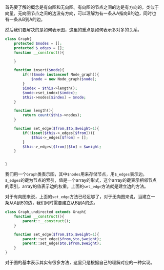 首先要了解的概念是有向图和无向图。有向图的节点之间的边是有方向的，类似于向量，无向图节点之间的边没有方向，可以理解为有一条从A指向B的边，同时也有一条从B到A的边。

然后我们要解决的是如何表示图，这里的重点是如何表示多对多的关系。

```php
class Graph{
	protected $nodes = [];
	protected $_edges = [];
	function __construct(){

	}

	function insert($node){
		if(!($node instanceof Node_graph)){
			$node = new Node_graph($node);
		}
		$index = $this->length();
		$node->set_index($index);
		$this->nodes[$index] = $node;
	}

	function length(){
		return count($this->nodes);
	}

	function set_edge($from,$to,$weight=1){
		if(!isset($this->_edges[$from])){
			$this->_edges[$from] = [];
		}
		$this->_edges[$from][$to] = $weight;
	}


}
```

我们用一个```Graph```类表示图，其中```$nodes```用来存储节点，用```$_edges```表示边。```$_edges```的键为节点的索引，值是一个array的形式，这个array的键表示相邻节点的索引，array的值表示边的权重。上面的```set_edge```方法就是建立边的方法。

对于有向图来说，上面的```set_edge```方法已经足够了，对于无向图来说，当建立一条从A到B的边，我们同时需要建立从B到A的边。


```php
class Graph_undirected extends Graph{
	function __construct(){
		parent::__construct();
	}

	function set_edge($from,$to,$weight=1){
		parent::set_edge($from,$to,$weight);
		parent::set_edge($to,$from,$weight);
	}
}
```

对于图的基本表示其实有很多方法，这里只是根据自己的理解对应的一种实现。